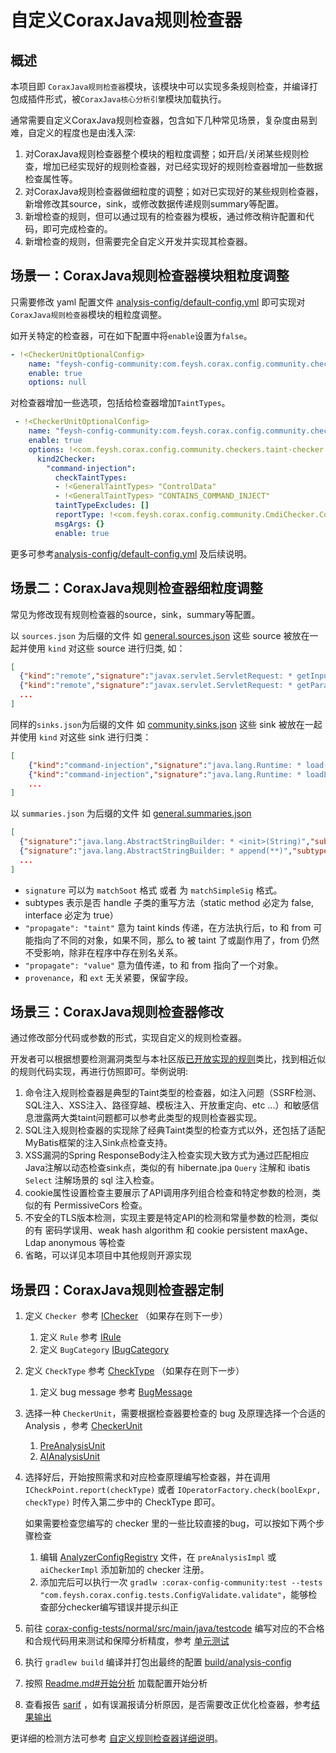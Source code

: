 <!-- 合并 custom-checker 和 plugin-infrastructure

目的是为了告诉开发者如何开发checker


编译的异常输出在 community/build/reports/tests/test/index.html
 -->



# 自定义CoraxJava规则检查器

## 概述

本项目即 `CoraxJava规则检查器`模块，该模块中可以实现多条规则检查，并编译打包成插件形式，被`CoraxJava核心分析引擎`模块加载执行。

通常需要自定义CoraxJava规则检查器，包含如下几种常见场景，复杂度由易到难，自定义的程度也是由浅入深:
1. 对CoraxJava规则检查器整个模块的粗粒度调整；如开启/关闭某些规则检查，增加已经实现好的规则检查器，对已经实现好的规则检查器增加一些数据检查属性等。
2. 对CoraxJava规则检查器做细粒度的调整；如对已实现好的某些规则检查器，新增修改其source，sink，或修改数据传递规则summary等配置。
3. 新增检查的规则，但可以通过现有的检查器为模板，通过修改稍许配置和代码，即可完成检查的。
4. 新增检查的规则，但需要完全自定义开发并实现其检查器。

## 场景一：CoraxJava规则检查器模块粗粒度调整

只需要修改 yaml 配置文件 [analysis-config/default-config.yml](/build/analysis-config/default-config.yml) 即可实现对`CoraxJava规则检查器`模块的粗粒度调整。

如开关特定的检查器，可在如下配置中将`enable`设置为`false`。
```yml
- !<CheckerUnitOptionalConfig>
    name: "feysh-config-community:com.feysh.corax.config.community.checkers.httponly-cookie"
    enable: true
    options: null
```

对检查器增加一些选项，包括给检查器增加`TaintTypes`。
```yaml
 - !<CheckerUnitOptionalConfig>
    name: "feysh-config-community:com.feysh.corax.config.community.checkers.taint-checker"
    enable: true
    options: !<com.feysh.corax.config.community.checkers.taint-checker.Options>
      kind2Checker:
        "command-injection":
          checkTaintTypes:
          - !<GeneralTaintTypes> "ControlData"
          - !<GeneralTaintTypes> "CONTAINS_COMMAND_INJECT"
          taintTypeExcludes: []
          reportType: !<com.feysh.corax.config.community.CmdiChecker.CommandInjection> {}
          msgArgs: {}
          enable: true
```

更多可参考[analysis-config/default-config.yml](/build/analysis-config/default-config.yml) 及后续说明。

## 场景二：CoraxJava规则检查器细粒度调整

常见为修改现有规则检查器的source，sink，summary等配置。

以 `sources.json` 为后缀的文件 如 [general.sources.json](/corax-config-general/rules/general.sources.json) 这些 source 被放在一起并使用 `kind` 对这些 source 进行归类, 如：

```json
[
  {"kind":"remote","signature":"javax.servlet.ServletRequest: * getInputStream()","subtypes":false,"arg":"ReturnValue","provenance":"manual","ext":""},
  {"kind":"remote","signature":"javax.servlet.ServletRequest: * getParameter(String)","subtypes":false,"arg":"ReturnValue","provenance":"manual","ext":""},
  ...
]
```

同样的`sinks.json`为后缀的文件 如 [community.sinks.json](/corax-config-community/rules/community.sinks.json) 这些 sink 被放在一起并使用 `kind` 对这些 sink 进行归类：

```json
[
    {"kind":"command-injection","signature":"java.lang.Runtime: * load(String)","subtypes":false,"arg":"Argument[0]","provenance":"ai-manual","ext":""},
    {"kind":"command-injection","signature":"java.lang.Runtime: * loadLibrary(String)","subtypes":false,"arg":"Argument[0]","provenance":"ai-manual","ext":""},
    ...
]

```

以 `summaries.json` 为后缀的文件 如 [general.summaries.json](/corax-config-general/rules/general.summaries.json)

```json
[
  {"signature":"java.lang.AbstractStringBuilder: * <init>(String)","subtypes":true,"argTo":"Argument[this]","propagate":"taint","argFrom":"Argument[0]","provenance":"manual","ext":""},
  {"signature":"java.lang.AbstractStringBuilder: * append(**)","subtypes":true,"argTo":"ReturnValue","propagate":"value","argFrom":"Argument[this]","provenance":"manual","ext":""}
  ...
]
```

- `signature` 可以为 `matchSoot` 格式 或者 为 `matchSimpleSig` 格式。
- subtypes 表示是否 handle 子类的重写方法（static method 必定为 false, interface 必定为 true）
-  `"propagate": "taint"` 意为 taint kinds 传递，在方法执行后，to 和 from 可能指向了不同的对象，如果不同，那么 to 被 taint 了或副作用了，from 仍然不受影响，除非在程序中存在别名关系。
- `"propagate": "value"` 意为值传递，to 和 from 指向了一个对象。
- `provenance`，和 `ext` 无关紧要，保留字段。




## 场景三：CoraxJava规则检查器修改

通过修改部分代码或参数的形式，实现自定义的规则检查器。

开发者可以根据想要检测漏洞类型与本社区版[已开放实现的规则](feature_diff.md#已开放规则)类比，找到相近似的规则代码实现，再进行仿照即可。举例说明:

1. 命令注入规则检查器是典型的Taint类型的检查器，如注入问题（SSRF检测、SQL注入、XSS注入、路径穿越、模板注入、开放重定向、etc ...）和敏感信息泄露两大类taint问题都可以参考此类型的规则检查器实现。
2. SQL注入规则检查器的实现除了经典Taint类型的检查方式以外，还包括了适配MyBatis框架的注入Sink点检查支持。
3. XSS漏洞的Spring ResponseBody注入检查实现大致方式为通过匹配相应Java注解以动态检查sink点，类似的有 hibernate.jpa `Query` 注解和 ibatis `Select` 注解场景的 sql 注入检查。
4. cookie属性设置检查主要展示了API调用序列组合检查和特定参数的检测，类似的有 PermissiveCors 检查。
5. 不安全的TLS版本检测，实现主要是特定API的检测和常量参数的检测，类似的有 密码学误用、weak hash algorithm 和 cookie persistent maxAge、Ldap anonymous 等检查
6. 省略，可以详见本项目中其他规则开源实现



## 场景四：CoraxJava规则检查器定制

1. 定义 `Checker `参考 [IChecker](plugin-infrastructure.md#ichecker) （如果存在则下一步）
   1. 定义 `Rule` 参考 [IRule](plugin-infrastructure.md#irule)
   2. 定义 `BugCategory` [IBugCategory](plugin-infrastructure.md#ibugcategory)
   
2. 定义 `CheckType` 参考 [CheckType](plugin-infrastructure.md#checktype) （如果存在则下一步）
   
   1. 定义 bug message 参考 [BugMessage](plugin-infrastructure.md#bugmessage)
   
3. 选择一种 `CheckerUnit`，需要根据检查器要检查的 bug 及原理选择一个合适的 Analysis ，参考 [CheckerUnit](plugin-infrastructure.md#checkerunit)
   1. [PreAnalysisUnit](plugin-infrastructure.md#preanalysisunit)
   2. [AIAnalysisUnit](plugin-infrastructure.md#aianalysisunit)
   
4. 选择好后，开始按照需求和对应检查原理编写检查器，并在调用 `ICheckPoint.report(checkType)` 或者 `IOperatorFactory.check(boolExpr, checkType)` 时传入第二步中的 CheckType 即可。

   如果需要检查您编写的 checker 里的一些比较直接的bug，可以按如下两个步骤检查

   1. 编辑 [AnalyzerConfigRegistry](/corax-config-community/src/main/kotlin/com/feysh/corax/config/community/AnalyzerConfigRegistry.kt) 文件，在 `preAnalysisImpl` 或 `aiCheckerImpl` 添加新加的 checker 注册。
   2. 添加完后可以执行一次 `gradlw :corax-config-community:test --tests "com.feysh.corax.config.tests.ConfigValidate.validate"`，能够检查部分checker编写错误并提示纠正

5. 前往 [corax-config-tests/normal/src/main/java/testcode](/corax-config-tests/normal/src/main/java/testcode) 编写对应的不合格和合规代码用来测试和保障分析精度，参考 [单元测试](unit-tests.md) 

6. 执行 `gradlew build` 编译并打包出最终的配置 [build/analysis-config](/build/analysis-config)

7. 按照  [Readme.md#开始分析](/Readme.md#开始分析) 加载配置开始分析

8. 查看报告 [sarif](/build/output/sarif) ，如有误漏报请分析原因，是否需要改正优化检查器，参考[结果输出](usage.md#结果输出)

更详细的检测方法可参考 [自定义规则检查器详细说明](checker-detail.md)。